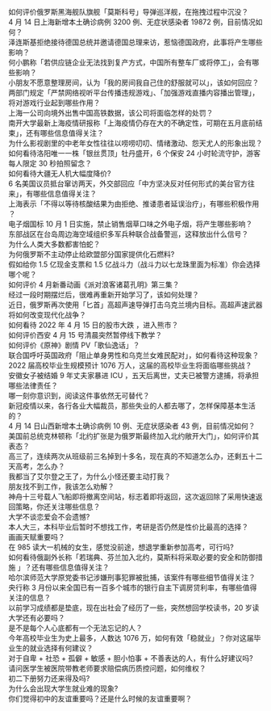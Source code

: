 如何评价俄罗斯黑海舰队旗舰「莫斯科号」导弹巡洋舰，在拖拽过程中沉没？  
4 月 14 日上海新增本土确诊病例 3200 例、无症状感染者 19872 例，目前情况如何？  
泽连斯基拒绝接待德国总统并邀请德国总理来访，惹恼德国政府，此事将产生哪些影响？  
何小鹏称「若供应链企业无法找到复产方式，中国所有整车厂或将停工」，会有哪些影响？  
小朋友不愿意整理房间，认为「我的房间我自己住的舒服就可以」，该如何回应？  
两部门规定「严禁网络视听平台传播违规游戏」、「加强游戏直播内容播出管理」，将对游戏行业起到哪些作用？  
上海一公司向境外出售中国高铁数据，该公司将面临怎样的处罚？  
南开大学最新上海疫情研报称「上海疫情仍存在大的不确定性，可期在五月底前结束」，还有哪些信息值得关注？  
为什么影视剧里的中老年女性往往以唠唠叨叨、情绪激动、怨天尤人的形象出现？  
如何看待洛阳唯一一株「银丝贯顶」牡丹盛开，6 个保安 24 小时轮流守护，游客每人限定 30 秒拍照留念？  
如何看待大疆无人机大幅度降价?  
6 名美国议员抵台窜访两天，外交部回应「中方坚决反对任何形式的美台官方往来」，有哪些信息值得关注？  
上海表示「不得以等待核酸结果为由拒绝、推诿患者延误治疗」，有哪些积极作用 ？  
电子烟国标 10 月 1 日实施，禁止销售烟草口味之外电子烟，将产生哪些影响？  
东部战区在台岛周边海空域组织多军兵种联合战备警巡，这释放出什么信号？  
为什么人类大多数都害怕蛇？  
为何俄罗斯不主动停止给欧盟部分国家提供化石燃料?  
假如给你 1.5 亿现金支票和 1.5 亿战斗力（战斗力以七龙珠里面为标准）你会选择哪个呢？  
如何评价 4 月新番动画《派对浪客诸葛孔明》第三集？  
经过一段时期摆烂后，很难再重新开始学习了，该如何处理？  
近日，俄罗斯再次使用「匕首」高超声速导弹打击乌克兰境内目标。高超声速武器将如何改变现代化战争？  
如何看待 2022 年 4 月 15 日的股市大跌 ，进入熊市？  
如何评价西安 4 月 15 号清晨突然暂停线下教学？  
如何评价《原神》剧情 PV「歌仙逸话」？  
联合国呼吁英国政府「阻止单身男性和乌克兰女难民配对」，如何看待这种现象？  
2022 届高校毕业生规模预计 1076 万人，这届的高校毕业生将面临哪些挑战？  
安徽女子被结婚 9 年丈夫家暴进 ICU ，五天后离世，丈夫已被警方逮捕，将承担哪些法律责任？  
哪一刻你意识到，阅读这件事依然无可替代？  
新冠疫情以来，各行各业大幅裁员，那些失业的人都去哪了，怎样保障基本生活的？  
4 月 14 日山西新增本土确诊病例 10 例、无症状感染者 43 例，目前情况如何？  
美国前总统克林顿称「北约扩张是为俄罗斯最终加入北约敞开大门」，如何评价其表态？  
高三了，连续两次从班级前三名掉到十多名，现在真的不知道怎么办，还剩五十二天高考，怎么办？  
我都当了艾尔登之王了，为什么小怪还要主动打我？  
朋友找不到工作，我该怎么劝解？  
神舟十三号载人飞船即将撤离空间站，标志着即将返回，这次返回除了采用快速返回策略，你还关注哪些信息？  
大学不谈恋爱会不会遗憾?  
本人大三，本科毕业后暂时不想找工作，考研是否仍然是性价比最高的选择？  
画画天赋重要吗？  
在 985 读大一机械的女生，感觉没前途，想退学重新参加高考，可行吗?  
如何看待俄副外长称「若瑞典、芬兰加入北约，莫斯科将采取必要的安全和防御措施 」？还有哪些信息值得关注？  
哈尔滨师范大学原党委书记涉嫌刑事犯罪被批捕，该案件有哪些细节值得关注？  
央行称 3 月份以来全国已有一百多个城市的银行自主下调房贷利率，有哪些值得关注的信息？  
以前学习成绩都是垫底，现在出社会了经历了一些，突然想回学校读书，20 岁读大学还有必要吗？  
是不是每个人心底都有一个无法忘记的人？  
今年高校毕业生为史上最多，人数达 1076 万，如何有效「稳就业」？你对这届毕业生的就业选择有何建议？  
对于自卑 + 社恐 + 孤僻 + 敏感 + 胆小怕事 + 不善表达的人，有什么好建议吗?  
请问医学生被医院带教老师要求赔偿病历质控问题，如何维权？  
初二下册努力还来得及吗?  
为什么会出现大学生就业难的现象?  
你们觉得初中的友谊重要吗？还是什么时候的友谊重要啊？  
